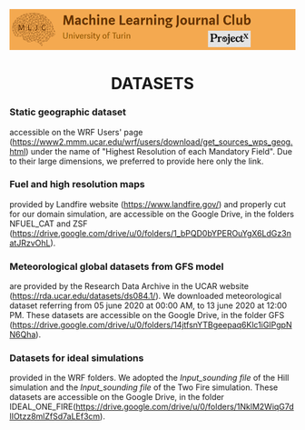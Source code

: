 ![Logo](/Support_Materials/Assets/Logo_MLJC.png)
<h1 align="center">
  DATASETS
</h1>

### Static geographic dataset
accessible on the WRF Users' page (https://www2.mmm.ucar.edu/wrf/users/download/get_sources_wps_geog.html)
under the name of "Highest Resolution of each Mandatory Field". Due to their large dimensions, we preferred to provide here only the link.

### Fuel and high resolution maps 
provided by Landfire website (https://www.landfire.gov/) and properly cut for our domain simulation, are accessible on the Google Drive, in the folders NFUEL_CAT and ZSF
(https://drive.google.com/drive/u/0/folders/1_bPQD0bYPEROuYgX6LdGz3natJRzvOhL).

### Meteorological global datasets from GFS model
are provided by the Research Data Archive
 in the UCAR website (https://rda.ucar.edu/datasets/ds084.1/). We downloaded meteorological dataset 
referring from 05 june 2020 at 00:00 AM, to 13 june 2020 at 12:00 PM. These datasets are accessible on the Google Drive, in the folder GFS 
(https://drive.google.com/drive/u/0/folders/14jtfsnYTBgeepaq6Klc1iGIPgpNN6Qha).

### Datasets for ideal simulations 
provided in the WRF folders. We adopted the _Input_sounding file_ of the Hill simulation and the _Input_sounding file_ of the Two Fire simulation. These datasets
are accessible on the Google Drive, in the folder IDEAL_ONE_FIRE(https://drive.google.com/drive/u/0/folders/1NklM2WiqG7dlIOtzz8mlZfSd7aLEf3cm).
